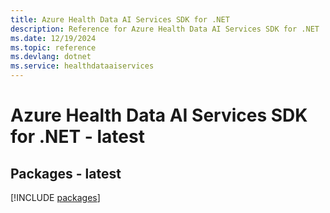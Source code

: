 ```yaml
---
title: Azure Health Data AI Services SDK for .NET
description: Reference for Azure Health Data AI Services SDK for .NET
ms.date: 12/19/2024
ms.topic: reference
ms.devlang: dotnet
ms.service: healthdataaiservices
---
```

# Azure Health Data AI Services SDK for .NET - latest
## Packages - latest
[!INCLUDE [packages](health-data-ai-services-index.md)]